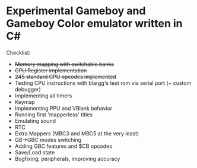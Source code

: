# Experimental Gameboy and Gameboy Color emulator written in C#

Checklist:
-  ~~Memory mapping with switchable banks~~
-  ~~CPU Register implementation~~
-  ~~245 standard CPU opcodes implemented~~
-  Testing CPU instructions with blargg's test rom via serial port (+ custom debugger)
-  Implementing all timers
-  Keymap
-  Implementing PPU and VBlank behavior
-  Running first 'mapperless' titles
-  Emulating sound
-  RTC
-  Extra Mappers (MBC3 and MBC5 at the very least)
-  GB->GBC modes switching
-  Adding GBC features and $CB opcodes
-  Save/Load state
-  Bugfixing, peripherals, improving accuracy
